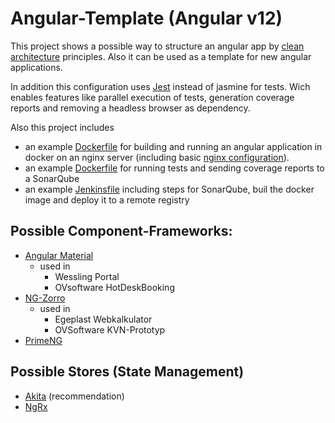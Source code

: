 # Angular-Template (Angular v12)

This project shows a possible way to structure an angular app by [clean architecture](https://blog.cleancoder.com/uncle-bob/2012/08/13/the-clean-architecture.html) principles. Also it can be used as a template for new angular applications.

In addition this configuration uses [Jest](https://jestjs.io/) instead of jasmine for tests. Wich enables features like parallel execution of tests, generation coverage reports and removing a headless browser as dependency. 

Also this project includes 
* an example [Dockerfile](Dockerfile) for building and running an angular application in docker on an nginx server (including basic [nginx configuration](nginx/server.conf)).
* an example [Dockerfile](Dockerfile.sonar) for running tests and sending coverage reports to a SonarQube
* an example [Jenkinsfile](Jenkinsfile) including steps for SonarQube, buil the docker image and deploy it to a remote registry


## Possible Component-Frameworks:
* [Angular Material](https://material.angular.io/)
  * used in 
    * Wessling Portal 
    * OVsoftware HotDeskBooking
* [NG-Zorro](https://ng.ant.design/docs/introduce/en)
  * used in
    * Egeplast Webkalkulator
    * OVSoftware KVN-Prototyp
* [PrimeNG](https://www.primefaces.org/primeng/#/)

## Possible Stores (State Management)
* [Akita](https://github.com/datorama/akita) (recommendation)
* [NgRx](https://ngrx.io/)